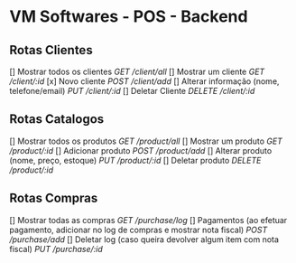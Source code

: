 # VM Softwares - POS - Backend

## Rotas Clientes
[] Mostrar todos os clientes *GET /client/all*
[] Mostrar um cliente *GET /client/:id*
[x] Novo cliente *POST /client/add*
[] Alterar informação (nome, telefone/email) *PUT /client/:id*
[] Deletar Cliente *DELETE /client/:id*

## Rotas Catalogos
[] Mostrar todos os produtos *GET /product/all*
[] Mostrar um produto *GET /product/:id*
[] Adicionar produto *POST /product/add*
[] Alterar produto (nome, preço, estoque) *PUT /product/:id*
[] Deletar produto *DELETE /product/:id*

## Rotas Compras
[] Mostrar todas as compras *GET /purchase/log*
[] Pagamentos (ao efetuar pagamento, adicionar no log de compras e mostrar nota fiscal) *POST /purchase/add*
[] Deletar log (caso queira devolver algum item com nota fiscal) *PUT /purchase/:id*